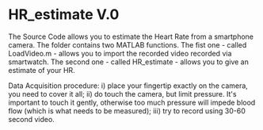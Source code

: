 # HR_estimate V.0

The Source Code allows you to estimate the Heart Rate from a smartphone camera.
The folder contains two MATLAB functions. The fist one - called LoadVideo.m - allows you to import the recorded video recorded via smartwatch. The second one - called HR_estimate - allows you to give an estimate of your HR. 

Data Acquisition procedure: i) place your fingertip exactly on the camera, you need to cover it all; ii) do touch the camera, but limit pressure. It's important to touch it gently, otherwise too much pressure will impede blood flow (which is what needs to be measured); iii) try to record using 30-60 second video.

